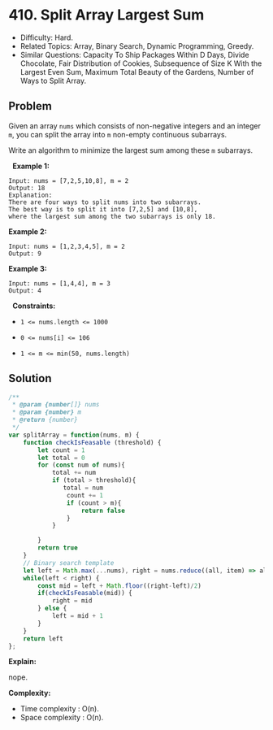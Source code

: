 # 410. Split Array Largest Sum

- Difficulty: Hard.
- Related Topics: Array, Binary Search, Dynamic Programming, Greedy.
- Similar Questions: Capacity To Ship Packages Within D Days, Divide Chocolate, Fair Distribution of Cookies, Subsequence of Size K With the Largest Even Sum, Maximum Total Beauty of the Gardens, Number of Ways to Split Array.

## Problem

Given an array ```nums``` which consists of non-negative integers and an integer ```m```, you can split the array into ```m``` non-empty continuous subarrays.

Write an algorithm to minimize the largest sum among these ```m``` subarrays.

 
**Example 1:**

```
Input: nums = [7,2,5,10,8], m = 2
Output: 18
Explanation:
There are four ways to split nums into two subarrays.
The best way is to split it into [7,2,5] and [10,8],
where the largest sum among the two subarrays is only 18.
```

**Example 2:**

```
Input: nums = [1,2,3,4,5], m = 2
Output: 9
```

**Example 3:**

```
Input: nums = [1,4,4], m = 3
Output: 4
```

 
**Constraints:**


	
- ```1 <= nums.length <= 1000```
	
- ```0 <= nums[i] <= 106```
	
- ```1 <= m <= min(50, nums.length)```



## Solution

```javascript
/**
 * @param {number[]} nums
 * @param {number} m
 * @return {number}
 */
var splitArray = function(nums, m) {
    function checkIsFeasable (threshold) {
        let count = 1
        let total = 0
        for (const num of nums){
            total += num
            if (total > threshold){
               total = num
                count += 1
                if (count > m){
                    return false   
                }
            }

        }
        return true
    }
    // Binary search template
    let left = Math.max(...nums), right = nums.reduce((all, item) => all+item)
    while(left < right) {
        const mid = left + Math.floor((right-left)/2)
        if(checkIsFeasable(mid)) {
            right = mid
        } else {
            left = mid + 1
        }
    }
    return left
};
```

**Explain:**

nope.

**Complexity:**

* Time complexity : O(n).
* Space complexity : O(n).
